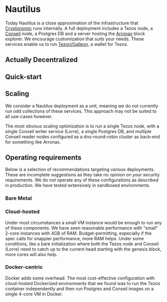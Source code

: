 # Nautilus

Today Nautilus is a close approximation of the infrastructure that [Cryptonomic](https://cryptonomic.tech) runs internally. A full deployment includes a Tezos node, a [Conseil](https://github.com/Cryptonomic/Conseil) node, a Postgres DB and a server hosting the [Arronax](https://github.com/Cryptonomic/Arronax) block explorer. We encourage customization that suits your needs. These services enable us to run [Tezori/Galleon](https://galleon-wallet.tech), a wallet for Tezos.

## Actually Decentralized

## Quick-start

## Scaling

We consider a Nautilus deployment as a unit, meaning we do not currently run odd collections of these services. This approach may not be suited to all use-cases however.

The most obvious scaling optimization is to run a single Tezos node, with a single Conseil writer service (Lorre), a single Postgres DB, and multiple Conseil reader nodes configured as a dns-round-robin cluster as back-end for something like Arronax.

## Operating requirements

Below is a selection of recommendations targeting various deployments. These are incomplete suggestions as they take no opinion on *your* security requirements. We do not operate any of these configurations as described in production. We have tested extensively in sandboxed environments.

### Bare Metal

### Cloud-hosted

Under most circumstances a small VM instance would be enough to run any of these components. We have seen reasonable performance with "small" 2-core instances with 4GB of RAM. Budget-permitting, especially if the spec calls for snappier performance, more RAM helps. Under some conditions, like a bare initialization where both the Tezos node and Conseil (Lorre) need to catch up to the current head starting with the genesis block, more cores will also help.

### Docker-centric

Docker adds some overhead. The most cost-effective configuration with cloud-hosted Dockerized environments that we found was to run the Tezos container independently and then run Postgres and Conseil images on a single 4-core VM in Docker.
